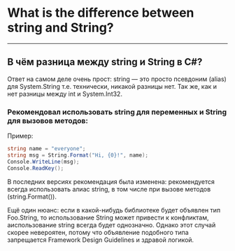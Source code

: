 # What is the difference between string and String?

***

## В чём разница между string и String в C#?

Ответ на самом деле очень прост: string — это просто псевдоним (alias) для System.String 
т.е. технически, никакой разницы нет. Так же, как и нет разницы между int и System.Int32.

### Рекомендовал использовать string для переменных и String для вызовов методов:
Пример:
```csharp  
string name = "everyone";
string msg = String.Format("Hi, {0}!", name);
Console.WriteLine(msg);
Console.ReadKey();
```

В последних версиях рекомендация была изменена: 
рекомендуется всегда использовать алиас string, в том числе при вызове методов (string.Format()).

Ещё один нюанс: если в какой-нибудь библиотеке будет объявлен тип Foo.String, то использование String может привести к конфликтам, аиспользование string всегда будет однозначно.
Однако этот случай скорее невероятен, потому что объявление подобного типа запрещается Framework Design Guidelines и здравой логикой.